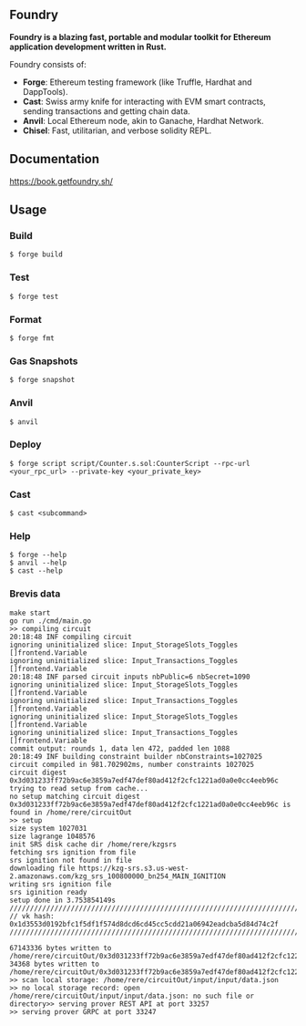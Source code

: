 ## Foundry

**Foundry is a blazing fast, portable and modular toolkit for Ethereum application development written in Rust.**

Foundry consists of:

-   **Forge**: Ethereum testing framework (like Truffle, Hardhat and DappTools).
-   **Cast**: Swiss army knife for interacting with EVM smart contracts, sending transactions and getting chain data.
-   **Anvil**: Local Ethereum node, akin to Ganache, Hardhat Network.
-   **Chisel**: Fast, utilitarian, and verbose solidity REPL.

## Documentation

https://book.getfoundry.sh/

## Usage

### Build

```shell
$ forge build
```

### Test

```shell
$ forge test
```

### Format

```shell
$ forge fmt
```

### Gas Snapshots

```shell
$ forge snapshot
```

### Anvil

```shell
$ anvil
```

### Deploy

```shell
$ forge script script/Counter.s.sol:CounterScript --rpc-url <your_rpc_url> --private-key <your_private_key>
```

### Cast

```shell
$ cast <subcommand>
```

### Help

```shell
$ forge --help
$ anvil --help
$ cast --help
```


### Brevis data 

```
make start
go run ./cmd/main.go
>> compiling circuit
20:18:48 INF compiling circuit
ignoring uninitialized slice: Input_StorageSlots_Toggles []frontend.Variable
ignoring uninitialized slice: Input_Transactions_Toggles []frontend.Variable
20:18:48 INF parsed circuit inputs nbPublic=6 nbSecret=1090
ignoring uninitialized slice: Input_StorageSlots_Toggles []frontend.Variable
ignoring uninitialized slice: Input_Transactions_Toggles []frontend.Variable
ignoring uninitialized slice: Input_StorageSlots_Toggles []frontend.Variable
ignoring uninitialized slice: Input_Transactions_Toggles []frontend.Variable
commit output: rounds 1, data len 472, padded len 1088
20:18:49 INF building constraint builder nbConstraints=1027025
circuit compiled in 981.702902ms, number constraints 1027025
circuit digest 0x3d031233ff72b9ac6e3859a7edf47def80ad412f2cfc1221ad0a0e0cc4eeb96c
trying to read setup from cache...
no setup matching circuit digest 0x3d031233ff72b9ac6e3859a7edf47def80ad412f2cfc1221ad0a0e0cc4eeb96c is found in /home/rere/circuitOut
>> setup
size system 1027031
size lagrange 1048576
init SRS disk cache dir /home/rere/kzgsrs
fetching srs ignition from file
srs ignition not found in file
downloading file https://kzg-srs.s3.us-west-2.amazonaws.com/kzg_srs_100800000_bn254_MAIN_IGNITION
writing srs ignition file
srs iginition ready
setup done in 3.753854149s
///////////////////////////////////////////////////////////////////////////////
// vk hash: 0x1d3553d0192bfc1f5df1f574d8dcd6cd45cc5cdd21a06942eadcba5d84d74c2f
///////////////////////////////////////////////////////////////////////////////

67143336 bytes written to /home/rere/circuitOut/0x3d031233ff72b9ac6e3859a7edf47def80ad412f2cfc1221ad0a0e0cc4eeb96c/pk
34368 bytes written to /home/rere/circuitOut/0x3d031233ff72b9ac6e3859a7edf47def80ad412f2cfc1221ad0a0e0cc4eeb96c/vk
>> scan local storage: /home/rere/circuitOut/input/input/data.json
>> no local storage record: open /home/rere/circuitOut/input/input/data.json: no such file or directory>> serving prover REST API at port 33257
>> serving prover GRPC at port 33247
```
